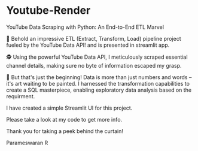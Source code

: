 # Youtube-Render
YouTube Data Scraping with Python: An End-to-End ETL Marvel

🌟 Behold an impressive ETL (Extract, Transform, Load) pipeline project fueled by the YouTube Data API! and is presented in streamlit app.

🕵️ Using the powerful YouTube Data API, I meticulously scraped essential channel details, making sure no byte of information escaped my grasp. 

🚀 But that's just the beginning! Data is more than just numbers and words – it's art waiting to be painted. I harnessed the transformation capabilities to create a SQL masterpiece, enabling exploratory data analysis based on the requirment.

I have created a simple Streamlit UI for this project. 

Please take a look at my code to get more info.

Thank you for taking a peek behind the curtain!

Parameswaran R
